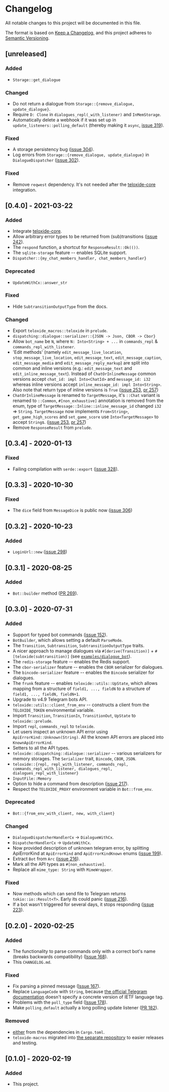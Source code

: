 # Changelog
All notable changes to this project will be documented in this file.

The format is based on [Keep a Changelog](https://keepachangelog.com/en/1.0.0/),
and this project adheres to [Semantic Versioning](https://semver.org/spec/v2.0.0.html).

## [unreleased]

### Added

 - `Storage::get_dialogue`

### Changed

 - Do not return a dialogue from `Storage::{remove_dialogue, update_dialogue}`.
 - Require `D: Clone` in `dialogues_repl(_with_listener)` and `InMemStorage`.
 - Automatically delete a webhook if it was set up in `update_listeners::polling_default` (thereby making it `async`, [issue 319](https://github.com/teloxide/teloxide/issues/319)).

### Fixed

 - A storage persistency bug ([issue 304](https://github.com/teloxide/teloxide/issues/304)).
 - Log errors from `Storage::{remove_dialogue, update_dialogue}` in `DialogueDispatcher` ([issue 302](https://github.com/teloxide/teloxide/issues/302)).

### Fixed

- Remove `reqwest` dependency. It's not needed after the [teloxide-core] integration.

## [0.4.0] - 2021-03-22

### Added
 - Integrate [teloxide-core].
 - Allow arbitrary error types to be returned from (sub)transitions ([issue 242](https://github.com/teloxide/teloxide/issues/242)).
 - The `respond` function, a shortcut for `ResponseResult::Ok(())`.
 - The `sqlite-storage` feature -- enables SQLite support.
 - `Dispatcher::{my_chat_members_handler, chat_members_handler}`

[teloxide-core]: https://github.com/teloxide/teloxide-core

### Deprecated

 - `UpdateWithCx::answer_str`

### Fixed

 - Hide `SubtransitionOutputType` from the docs.

### Changed
 - Export `teloxide_macros::teloxide` in `prelude`.
 - `dispatching::dialogue::serializer::{JSON -> Json, CBOR -> Cbor}`
 - Allow `bot_name` be `N`, where `N: Into<String> + ...` in `commands_repl` & `commands_repl_with_listener`.
 - 'Edit methods' (namely `edit_message_live_location`, `stop_message_live_location`, `edit_message_text`, 
   `edit_message_caption`, `edit_message_media` and `edit_message_reply_markup`) are split into common and inline 
   versions (e.g.: `edit_message_text` and `edit_inline_message_text`). Instead of `ChatOrInlineMessage` common versions
   accept `chat_id: impl Into<ChatId>` and `message_id: i32` whereas inline versions accept 
   `inline_message_id: impl Into<String>`. Also note that return type of inline versions is `True` ([issue 253], [pr 257])
 - `ChatOrInlineMessage` is renamed to `TargetMessage`, it's `::Chat`  variant is renamed to `::Common`, 
   `#[non_exhaustive]` annotation is removed from the enum, type of `TargetMessage::Inline::inline_message_id` changed 
   `i32` => `String`. `TargetMessage` now implements `From<String>`, `get_game_high_scores` and `set_game_score` use 
   `Into<TargetMessage>` to accept `String`s. ([issue 253], [pr 257])
 - Remove `ResponseResult` from `prelude`.

[issue 253]: https://github.com/teloxide/teloxide/issues/253
[pr 257]: https://github.com/teloxide/teloxide/pull/257

## [0.3.4] - 2020-01-13

### Fixed

 - Failing compilation with `serde::export` ([issue 328](https://github.com/teloxide/teloxide/issues/328)).

## [0.3.3] - 2020-10-30

### Fixed
 - The `dice` field from `MessageDice` is public now ([issue 306](https://github.com/teloxide/teloxide/issues/306))

## [0.3.2] - 2020-10-23

### Added
 - `LoginUrl::new` ([issue 298](https://github.com/teloxide/teloxide/issues/298))

## [0.3.1] - 2020-08-25

### Added
 - `Bot::builder` method ([PR 269](https://github.com/teloxide/teloxide/pull/269)).

## [0.3.0] - 2020-07-31
### Added
 - Support for typed bot commands ([issue 152](https://github.com/teloxide/teloxide/issues/152)).
 - `BotBuilder`, which allows setting a default `ParseMode`.
 - The `Transition`, `Subtransition`, `SubtransitionOutputType` traits.
 - A nicer approach to manage dialogues via `#[derive(Transition)]` + `#[teloxide(subtransition)]` (see [`examples/dialogue_bot`](https://github.com/teloxide/teloxide/tree/af2aa218e7bfc442ab4475023a1c661834f576fc/examples/dialogue_bot)).
 - The `redis-storage` feature -- enables the Redis support.
 - The `cbor-serializer` feature -- enables the `CBOR` serializer for dialogues.
 - The `bincode-serializer` feature -- enables the `Bincode` serializer for dialogues.
 - The `frunk` feature -- enables `teloxide::utils::UpState`, which allows mapping from a structure of `field1, ..., fieldN` to a structure of `field1, ..., fieldN, fieldN+1`.
 - Upgrade to v4.9 Telegram bots API.
 - `teloxide::utils::client_from_env` -- constructs a client from the `TELOXIDE_TOKEN` environmental variable.
 - Import `Transition`, `TransitionIn`, `TransitionOut`, `UpState` to `teloxide::prelude`.
 - Import `repl`, `commands_repl` to `teloxide`.
 - Let users inspect an unknown API error using `ApiErrorKind::Unknown(String)`. All the known API errors are placed into `KnownApiErrorKind`.
 - Setters to all the API types.
 - `teloxide::dispatching::dialogue::serializer` -- various serializers for memory storages. The `Serializer` trait, `Bincode`, `CBOR`, `JSON`.
 - `teloxide::{repl, repl_with_listener, commands_repl, commands_repl_with_listener, dialogues_repl, dialogues_repl_with_listener}`
 - `InputFile::Memory`
 - Option to hide a command from description ([issue 217](https://github.com/teloxide/teloxide/issues/217)).
 - Respect the `TELOXIDE_PROXY` environment variable in `Bot::from_env`.

### Deprecated
 - `Bot::{from_env_with_client, new, with_client}`

### Changed
 - `DialogueDispatcherHandlerCx` -> `DialogueWithCx`.
 - `DispatcherHandlerCx` -> `UpdateWithCx`.
 - Now provided description of unknown telegram error, by splitting ApiErrorKind at `ApiErrorKind` and `ApiErrorKindKnown` enums ([issue 199](https://github.com/teloxide/teloxide/issues/199)).
 - Extract `Bot` from `Arc` ([issue 216](https://github.com/teloxide/teloxide/issues/230)).
 - Mark all the API types as `#[non_exhaustive]`.
 - Replace all `mime_type: String` with `MimeWrapper`.

### Fixed
 - Now methods which can send file to Telegram returns `tokio::io::Result<T>`. Early its could panic ([issue 216](https://github.com/teloxide/teloxide/issues/216)).
 - If a bot wasn't triggered for several days, it stops responding ([issue 223](https://github.com/teloxide/teloxide/issues/223)).

## [0.2.0] - 2020-02-25
### Added
 - The functionality to parse commands only with a correct bot's name (breaks backwards compatibility) ([Issue 168](https://github.com/teloxide/teloxide/issues/168)).
 - This `CHANGELOG.md`.

### Fixed
 - Fix parsing a pinned message ([Issue 167](https://github.com/teloxide/teloxide/issues/167)).
 - Replace `LanguageCode` with `String`, because [the official Telegram documentation](https://core.telegram.org/bots/api#getchat) doesn't specify a concrete version of IETF language tag.
 - Problems with the `poll_type` field ([Issue 178](https://github.com/teloxide/teloxide/issues/178)).
 - Make `polling_default` actually a long polling update listener ([PR 182](https://github.com/teloxide/teloxide/pull/182)).

### Removed
 - [either](https://crates.io/crates/either) from the dependencies in `Cargo.toml`.
 - `teloxide-macros` migrated into [the separate repository](https://github.com/teloxide/teloxide-macros) to easier releases and testing.

## [0.1.0] - 2020-02-19
### Added
 - This project.

